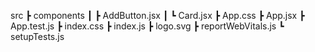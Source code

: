 src
 ┣ components
 ┃ ┣ AddButton.jsx
 ┃ ┗ Card.jsx
 ┣ App.css
 ┣ App.jsx
 ┣ App.test.js
 ┣ index.css
 ┣ index.js
 ┣ logo.svg
 ┣ reportWebVitals.js
 ┗ setupTests.js
